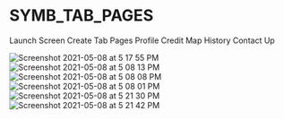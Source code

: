 # SYMB_TAB_PAGES

Launch Screen
Create Tab Pages 
Profile 
Credit 
Map 
History 
Contact Up

![Screenshot 2021-05-08 at 5 17 55 PM](https://user-images.githubusercontent.com/49443497/117537916-78154000-b021-11eb-9e59-7979f416f9b7.png)
![Screenshot 2021-05-08 at 5 08 13 PM](https://user-images.githubusercontent.com/49443497/117537921-7ba8c700-b021-11eb-8460-746d944e4baa.png)
![Screenshot 2021-05-08 at 5 08 08 PM](https://user-images.githubusercontent.com/49443497/117537923-7cd9f400-b021-11eb-8771-28404b59aafd.png)
![Screenshot 2021-05-08 at 5 08 01 PM](https://user-images.githubusercontent.com/49443497/117537924-7d728a80-b021-11eb-95a4-33c70518e95b.png)
![Screenshot 2021-05-08 at 5 21 30 PM](https://user-images.githubusercontent.com/49443497/117538046-f376f180-b021-11eb-84de-eea01d98efd1.png)
![Screenshot 2021-05-08 at 5 21 42 PM](https://user-images.githubusercontent.com/49443497/117538047-f5d94b80-b021-11eb-8887-f0b24bbc115d.png)
